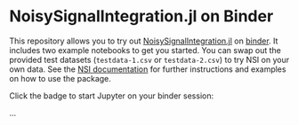 # NoisySignalIntegration.jl on Binder

This repository allows you to try out
[NoisySignalIntegration.jl](https://github.com/nluetts/NoisySignalIntegration.jl)
on [binder](https://mybinder.org). It includes two example notebooks to get you started.
You can swap out the provided test datasets (`testdata-1.csv` or `testdata-2.csv`) to try NSI on your own data.
See the [NSI documentation]() for further instructions and examples on how to use the package.

Click the badge to start Jupyter on your binder session:

...

